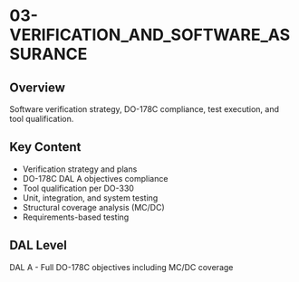 # 03-VERIFICATION_AND_SOFTWARE_ASSURANCE

## Overview
Software verification strategy, DO-178C compliance, test execution, and tool qualification.

## Key Content
- Verification strategy and plans
- DO-178C DAL A objectives compliance
- Tool qualification per DO-330
- Unit, integration, and system testing
- Structural coverage analysis (MC/DC)
- Requirements-based testing

## DAL Level
DAL A - Full DO-178C objectives including MC/DC coverage
